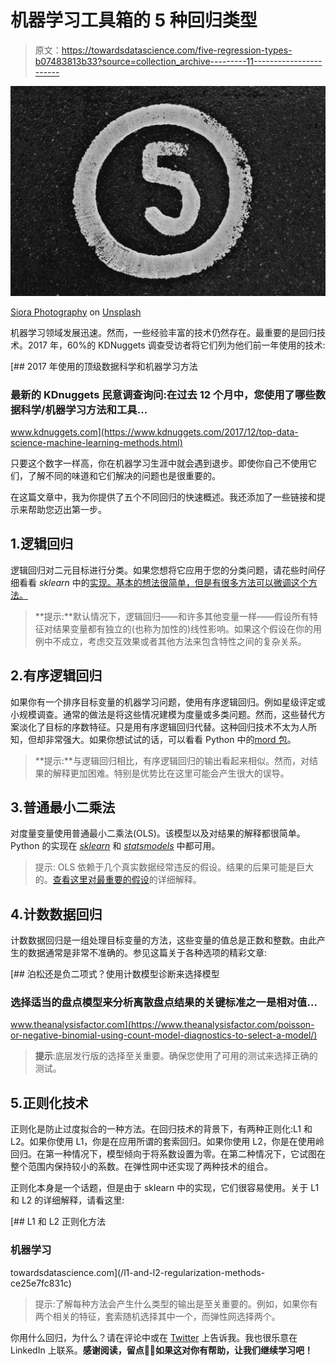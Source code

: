 # 机器学习工具箱的 5 种回归类型

> 原文：<https://towardsdatascience.com/five-regression-types-b07483813b33?source=collection_archive---------11----------------------->

![](img/948718a5848c8be0f44187eb129d6384.png)

[Siora Photography](https://unsplash.com/@siora18?utm_source=medium&utm_medium=referral) on [Unsplash](https://unsplash.com?utm_source=medium&utm_medium=referral)

机器学习领域发展迅速。然而，一些经验丰富的技术仍然存在。最重要的是回归技术。2017 年，60%的 KDNuggets 调查受访者将它们列为他们前一年使用的技术:

[](https://www.kdnuggets.com/2017/12/top-data-science-machine-learning-methods.html) [## 2017 年使用的顶级数据科学和机器学习方法

### 最新的 KDnuggets 民意调查询问:在过去 12 个月中，您使用了哪些数据科学/机器学习方法和工具…

www.kdnuggets.com](https://www.kdnuggets.com/2017/12/top-data-science-machine-learning-methods.html) 

只要这个数字一样高，你在机器学习生涯中就会遇到退步。即使你自己不使用它们，了解不同的味道和它们解决的问题也是很重要的。

在这篇文章中，我为你提供了五个不同回归的快速概述。我还添加了一些链接和提示来帮助您迈出第一步。

## 1.逻辑回归

逻辑回归对二元目标进行分类。如果您想将它应用于您的分类问题，请花些时间仔细看看 *sklearn* 中的[实现。基本的想法很简单，但是有很多方法可以微调这个方法。](http://scikit-learn.org/stable/modules/generated/sklearn.linear_model.LogisticRegression.html)

> **提示:**默认情况下，逻辑回归——和许多其他变量一样——假设所有特征对结果变量都有独立的(也称为加性的)线性影响。如果这个假设在你的用例中不成立，考虑交互效果或者其他方法来包含特性之间的复杂关系。

## 2.有序逻辑回归

如果你有一个排序目标变量的机器学习问题，使用有序逻辑回归。例如星级评定或小规模调查。通常的做法是将这些情况建模为度量或多类问题。然而，这些替代方案淡化了目标的序数特征。只是用有序逻辑回归代替。这种回归技术不太为人所知，但却非常强大。如果你想试试的话，可以看看 Python 中的[mord 包](https://pythonhosted.org/mord/index.html)。

> **提示:**与逻辑回归相比，有序逻辑回归的输出看起来相似。然而，对结果的解释更加困难。特别是优势比在这里可能会产生很大的误导。

## 3.普通最小二乘法

对度量变量使用普通最小二乘法(OLS)。该模型以及对结果的解释都很简单。Python 的实现在 [*sklearn*](http://scikit-learn.org/stable/modules/generated/sklearn.linear_model.LinearRegression.html) 和 [*statsmodels*](https://www.statsmodels.org/dev/generated/statsmodels.regression.linear_model.OLS.html) 中都可用。

> 提示: OLS 依赖于几个真实数据经常违反的假设。结果的后果可能是巨大的。[查看这里对最重要的假设](http://statisticsbyjim.com/regression/ols-linear-regression-assumptions/)的详细解释。

## 4.计数数据回归

计数数据回归是一组处理目标变量的方法，这些变量的值总是正数和整数。由此产生的数据通常是非常不准确的。参见这篇关于各种选项的精彩文章:

[](https://www.theanalysisfactor.com/poisson-or-negative-binomial-using-count-model-diagnostics-to-select-a-model/) [## 泊松还是负二项式？使用计数模型诊断来选择模型

### 选择适当的盘点模型来分析离散盘点结果的关键标准之一是相对值…

www.theanalysisfactor.com](https://www.theanalysisfactor.com/poisson-or-negative-binomial-using-count-model-diagnostics-to-select-a-model/) 

> **提示**:底层发行版的选择至关重要。确保您使用了可用的测试来选择正确的测试。

## 5.正则化技术

正则化是防止过度拟合的一种方法。在回归技术的背景下，有两种正则化:L1 和 L2。如果你使用 L1，你是在应用所谓的套索回归。如果你使用 L2，你是在使用岭回归。在第一种情况下，模型倾向于将系数设置为零。在第二种情况下，它试图在整个范围内保持较小的系数。在弹性网中还实现了两种技术的组合。

正则化本身是一个话题，但是由于 sklearn 中的实现，它们很容易使用。关于 L1 和 L2 的详细解释，请看这里:

 [## L1 和 L2 正则化方法

### 机器学习

towardsdatascience.com](/l1-and-l2-regularization-methods-ce25e7fc831c) 

> 提示:了解每种方法会产生什么类型的输出是至关重要的。例如，如果你有两个相关的特征，套索随机选择其中一个，而弹性网选择两个。

你用什么回归，为什么？请在评论中或在 [Twitter](https://twitter.com/TimoBohm) 上告诉我。我也很乐意在 LinkedIn 上联系。**感谢阅读，留点👏🏻如果这对你有帮助，让我们继续学习吧！**